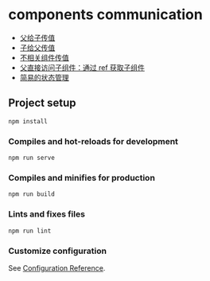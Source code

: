 # components communication

- [父给子传值](src/components/01-props-down/01-Parent.vue)
- [子给父传值](src/components/02-event-up/02-Child.vue)
- [不相关组件传值](src/components/03-event-bus/03-Sibling-01.vue)
- [父直接访问子组件：通过 ref 获取子组件](src/components/04-ref/04-Parent.vue)
- [简易的状态管理](src/components/05-easystate/store.js)

## Project setup
```
npm install
```

### Compiles and hot-reloads for development
```
npm run serve
```

### Compiles and minifies for production
```
npm run build
```

### Lints and fixes files
```
npm run lint
```

### Customize configuration
See [Configuration Reference](https://cli.vuejs.org/config/).
